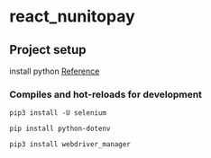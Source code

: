 # react_nunitopay

## Project setup
install python [Reference](https://www.python.org/)

### Compiles and hot-reloads for development
```
pip3 install -U selenium

pip install python-dotenv

pip3 install webdriver_manager
```
